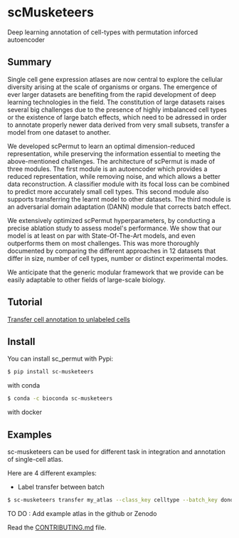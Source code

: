 # scMusketeers
Deep learning annotation of cell-types with permutation inforced autoencoder



## Summary

Single cell gene expression atlases are now central to explore the cellular diversity arising at the scale of organisms or organs. The emergence of ever larger datasets are benefiting from the rapid development of deep learning technologies in the field. The constitution of large datasets raises several big challenges due to the presence of highly imbalanced cell types or the existence of large batch effects, which need to be adressed in order to annotate properly newer data derived from very small subsets, transfer a model from one dataset to another.

We developed scPermut to learn an optimal dimension-reduced representation, while preserving the  information essential to meeting the above-mentioned challenges. The architecture of scPermut is made of three modules. The first module is an autoencoder which provides a reduced representation, while removing noise, and which allows a better data reconstruction. A classifier module with its focal loss can be combined to predict more accurately small cell types. This second module also supports transferring the learnt model to other datasets. The third module is an adversarial domain adaptation (DANN) module that corrects batch effect.

We extensively optimized scPermut hyperparameters, by conducting a precise ablation study to assess model's performance. We show that our model is at least on par with State-Of-The-Art models, and even outperforms them on most challenges. This was more thoroughly documented by comparing the different approaches in 12 datasets that differ in size, number of cell types, number or distinct experimental modes.

We anticipate that the generic modular framework that we provide can be easily adaptable to other fields of large-scale biology.


## Tutorial

[Transfer cell annotation to unlabeled cells](https://colab.research.google.com/github/AntoineCollin/scMusketeers/blob/renaming/tutorial/scMusketeers-tutorial.ipynb)


## Install

You can install sc_permut with Pypi:

```bash
$ pip install sc-musketeers
```
with conda

```bash
$ conda -c bioconda sc-musketeers
```

with docker


## Examples

sc-musketeers can be used for different task in integration and annotation of single-cell atlas. 

Here are 4 different examples:

- Label transfer between batch

```bash
$ sc-musketeers transfer my_atlas --class_key celltype --batch_key donor
```



TO DO : Add example atlas in the github or Zenodo


Read the [CONTRIBUTING.md](docs/contributing.md) file.
